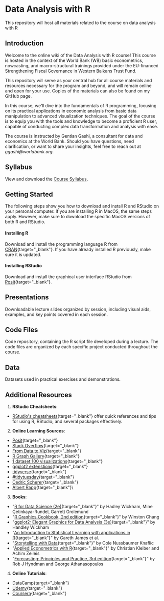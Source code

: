 # Data Analysis with R
This repository will host all materials related to the course on data analysis with R

## Introduction

Welcome to the online wiki of the Data Analysis with R course! This course is hosted in the context of the World Bank (WB) basic econometrics, nowcasting, and macro-structural trainings provided under the EU-financed Strengthening Fiscal Governance in Western Balkans Trust Fund.

This repository will serve as your central hub for all course materials and resources necessary for the program and beyond, and will remain online and open for your use. Copies of the materials can also be found on my GitHub page.

In this course, we'll dive into the fundamentals of R programming, focusing on its practical applications in economic analysis from basic data manipulation to advanced visualization techniques. The goal of the course is to equip you with the tools and knowledge to become a proficient R user, capable of conducting complex data transformation and analysis with ease.

The course is instructed by Gentian Gashi, a consultant for data and economics at the World Bank. Should you have questions, need clarification, or want to share your insights, feel free to reach out at *ggashi\@worldbank.org*.

## Syllabus

View and download the [Course Syllabus](Materials/Syllabus/Data_Analysis_with_R_Syllabus.pdf).

## Getting Started

The following steps show you how to download and install R and RStudio on your personal computer. If you are installing R in MacOS, the same steps apply. However, make sure to download the specific MacOS versions of both R and RStudio.

#### Installing R

Download and install the programming language R from [CRAN](https://cran.r-project.org/ "Download R"){target="_blank"}. If you have already installed R previously, make sure it is updated.

#### Installing RStudio

Download and install the graphical user interface RStudio from [Posit](https://posit.co/download/rstudio-desktop/ "Download RStudio"){target="_blank"}.

## Presentations

Downloadable lecture slides organized by session, including visual aids, examples, and key points covered in each session.

## Code Files

Code repository, containing the R script file developed during a lecture. The code files are organized by each specific project conducted throughout the course.

## Data

Datasets used in practical exercises and demonstrations.

## Additional Resources

1.  **RStudio Cheatsheets**:

-   [RStudio's cheatsheets](https://posit.co/resources/cheatsheets/){target="_blank"} offer quick references and tips for using R, RStudio, and several packages effectively.

2.  **Online Learning Sources**:

-   [Posit](https://www.youtube.com/@PositPBC){target="_blank"}
-   [Stack Overflow](https://stackoverflow.com/){target="_blank"}
-   [From Data to Viz](https://www.data-to-viz.com/){target="_blank"}
-   [R Graph Gallery](https://r-graph-gallery.com/){target="_blank"}
-   [1 dataset 100 visualizations](https://100.datavizproject.com/){target="_blank"}
-   [ggplot2 extenstions](https://exts.ggplot2.tidyverse.org/gallery/){target="_blank"}
-   [tidyverse](https://www.tidyverse.org/packages/){target="_blank"}
-   [#tidytuesday](https://github.com/rfordatascience/tidytuesday){target="_blank"}
-   [Cedric Scherer](https://www.cedricscherer.com/top/dataviz/){target="_blank"}
-   [Albert Rapp](https://www.youtube.com/@rappa753/videos){target="_blank"}\

3.  **Books**:

-   "[R for Data Science (2e)](https://r4ds.hadley.nz/){target="_blank"}" by Hadley Wickham, Mine Çetinkaya-Rundel, Garrett Grolemund
-   "[R Graphics Cookbook, 2nd edition](https://r-graphics.org/){target="_blank"}" by Winston Chang
-   "[ggplot2: Elegant Graphics for Data Analysis (3e)](https://ggplot2-book.org/){target="_blank"}" by Handley Wickham
-   "[An Introduction to Statistical Learning with applications in R](https://www.statlearning.com/){target="_blank"}" by Gareth James et al.
-   "[Storytelling with Data](https://www.storytellingwithdata.com/books){target="_blank"}" by Cole Nussbaumer Knaflic
-   "[Applied Econometrics with R](https://link.springer.com/book/10.1007/978-0-387-77318-6){target="_blank"}" by Christian Kleiber and Achim Zeileis
-   "[Forecasting: Principles and Practice, 3rd edition](https://otexts.com/fpp3/){target="_blank"}" by Rob J Hyndman and George Athanasopoulos

4.  **Online Tutorials**:

-   [DataCamp](https://www.datacamp.com/tracks/data-analyst-with-r){target="_blank"}
-   [Udemy](https://www.udemy.com/course/data-science-and-machine-learning-bootcamp-with-r/?couponCode=ST14MT32124){target="_blank"}
-   [Coursera](https://www.coursera.org/professional-certificates/google-data-analytics){target="_blank"}

